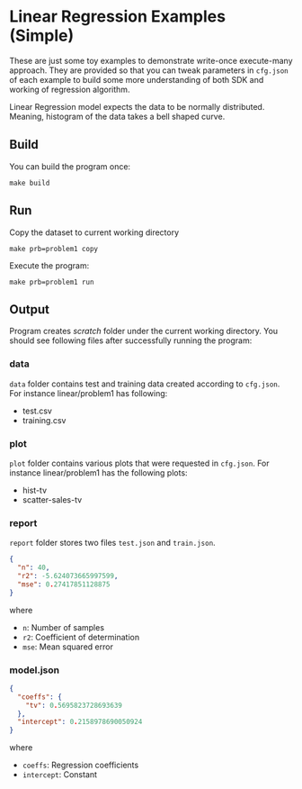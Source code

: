 # Linear Regression Examples (Simple)

These are just some toy examples to demonstrate write-once execute-many approach. They are provided so that you can
tweak parameters in `cfg.json` of each example to build some more understanding of both SDK and working of regression
algorithm.

Linear Regression model expects the data to be normally distributed. Meaning, histogram of the data takes a bell shaped
curve.

## Build

You can build the program once:

```
make build
``` 

## Run

Copy the dataset to current working directory

```
make prb=problem1 copy
```

Execute the program:

```
make prb=problem1 run
```

## Output

Program creates <i>scratch</i> folder under the current working directory. You should see following files after
successfully running the program:

### data

`data` folder contains test and training data created according to `cfg.json`. For instance linear/problem1 has
following:

* test.csv
* training.csv

### plot

`plot` folder contains various plots that were requested in `cfg.json`. For instance linear/problem1 has the following
plots:

* hist-tv
* scatter-sales-tv

### report

`report` folder stores two files `test.json` and `train.json`.

```json
{
  "n": 40,
  "r2": -5.624073665997599,
  "mse": 0.27417851128875
}
```

where

* `n`: Number of samples
* `r2`: Coefficient of determination
* `mse`: Mean squared error

### model.json

```json
{
  "coeffs": {
    "tv": 0.5695823728693639
  },
  "intercept": 0.2158978690050924
}
```

where

* `coeffs`: Regression coefficients
* `intercept`: Constant